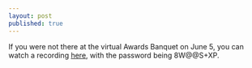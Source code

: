 ```yaml
---
layout: post
published: true
---
```

If you were not there at the virtual Awards Banquet on June 5, you can watch a recording [here](https://sandiegounified.zoom.us/rec/share/_MpKH7Ld9jhIbLPut0jAcYs8MIm4eaa82idP_6FbmRw9Br8UcnRvFvQCR-gToZNr), with the password being 8W@@S+XP.
